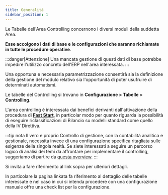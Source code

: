 ```yaml
---
title: Generalità
sidebar_position: 1
---
```


Le Tabelle dell'Area Controlling concernono i diversi moduli della suddetta Area. 

**Esse accolgono i dati di base e le configurazioni che saranno richiamate in tutte le procedure operative**. 


:::danger[Attenzione]
Una mancata gestione di questi dati di base potrebbe impedire l'utilizzo concreto dell'ERP nell'area interessata.
:::

Una opportuna e necessaria parametrizzazione consentirà sia la definizione della gestione del modulo relativo sia l'opportunità di poter usufruire di determinati automatismi.

Le tabelle del Controlling si trovano in **Configurazione > Tabelle > Controlling**.

L'area controlling è interessata dai benefici derivanti dall'attivazione della procedura di [**Fast Start**](/docs/guide/fast-start), in particolar modo per quanto riguarda la possibilità di eseguire riclassificazioni di Bilancio su modelli standard come quello della IV Direttiva.

:::tip nota
Il vero e proprio Controllo di gestione, con la contabilità analitica e gestionale, necessita invece di una configurazione specifica ritagliata sulle esigenze della singola realtà. Se siete interessati a seguire un percorso logico di analisi dei temi da affrontare per implementare il controlling, suggeriamo di partire da [questa overview](/docs/controlling/general-overview-controlling/general-overview).
:::

Si invita a fare riferimento al link sopra per ulteriori dettagli.

In particolare la pagina linkata fa riferimento al dettaglio delle tabelle interessate e nel caso in cui si intenda procedere con una configurazione manuale offre una check list per la configurazione.

